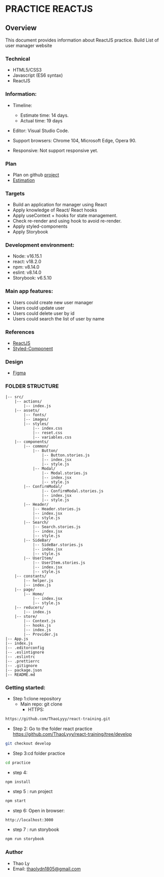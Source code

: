 # PRACTICE REACTJS
## Overview

This document provides information about ReactJS practice. Build List of user manager website

### Technical

- HTML5/CSS3
- Javascript (ES6 syntax)
- ReactJS

### Information:

- Timeline:
    - Estimate time: 14 days.
    - Actual time: 19 days

- Editor: Visual Studio Code.
- Support browsers: Chrome 104, Microsoft Edge, Opera 90.
- Responsive: Not support responsive yet.

###  Plan
- Plan on github [project](https://github.com/users/ThaoLyyy/projects/2)
- [Estimation](https://docs.google.com/document/d/1-vAGM7GAmrTsaTKkDvfb64OcWUQphWblpl53Vl_I-R4/edit)

###  Targets

- Build an application for manager using React
- Apply knowledge of React/ React hooks
- Apply useContext + hooks for state management.
- Check re-render and using hook to avoid re-render.
- Apply styled-components
- Apply Storybook

###  Development environment:

- Node: v16.15.1
- react: v18.2.0
- npm: v8.14.0
- eslint: v8.14.0
- Storybook: v6.5.10

###  Main app features:

- Users could create new user manager
- Users could update user
- Users could delete user by id
- Users could search the list of user by name

###  References
- [ReactJS](https://reactjs.org/docs/thinking-in-react.html)
- [Styled-Component](https://styled-components.com/docs)

###  Design

- [Figma](https://www.figma.com/file/HPmgynGqF3ioAsQGSPzVtB/Design-UI?node-id=0%3A1)

###  FOLDER STRUCTURE

```
|-- src/
    |-- actions/
        |-- index.js
    |-- assets/
        |-- fonts/
        |-- images/
        |-- styles/
            |-- index.css
            |-- reset.css
            |-- variables.css
    |-- components/
        |-- common/
            |-- Button/
                |-- Button.stories.js
                |-- index.jsx
                |-- style.js
            |-- Modal/
                |-- Modal.stories.js
                |-- index.jsx
                |-- style.js
        |-- ConfirmModal/
                |-- ConfirmModal.stories.js
                |-- index.jsx
                |-- style.js
        |-- Header/
            |-- Header.stories.js
            |-- index.jsx
            |-- style.js
        |-- Search/
            |-- Search.stories.js
            |-- index.jsx
            |-- style.js
        |-- SideBar/
            |-- SideBar.stories.js
            |-- index.jsx
            |-- style.js
        |-- UserItem/
            |-- UserItem.stories.js
            |-- index.jsx
            |-- style.js
    |-- constants/
        |-- helper.js
        |-- index.js
    |-- page/
        |-- Home/
            |-- index.jsx
            |-- style.js
    |-- reducers/
        |-- index.js
    |-- store/
        |-- Context.js
        |-- hooks.js
        |-- index.js
        |-- Provider.js
|-- App.js
|-- index.js
|-- .editorconfig
|-- .eslintignore
|-- .eslintrc
|-- .prettierrc
|-- .gitignore
|-- package.json
|-- README.md
```

###  Getting started:

- Step 1:clone repository
  - Main repo: git clone
    + HTTPS:
```bash
https://github.com/ThaoLyyy/react-training.git
```
- Step 2: Go to the folder react practice https://github.com/ThaoLyyy/react-training/tree/develop
```bash
git checkout develop
```
- Step 3:cd folder practice
```bash
cd practice
```
- step 4:
```bash
npm install
```
- step 5 : run project
```bash
npm start
```
- step 6: Open in browser:
```
http://localhost:3000
```
- step 7 : run storybook
```bash
npm run storybook
```
###  Author

- Thao Ly
- Email: thaolydn1805@gmail.com
